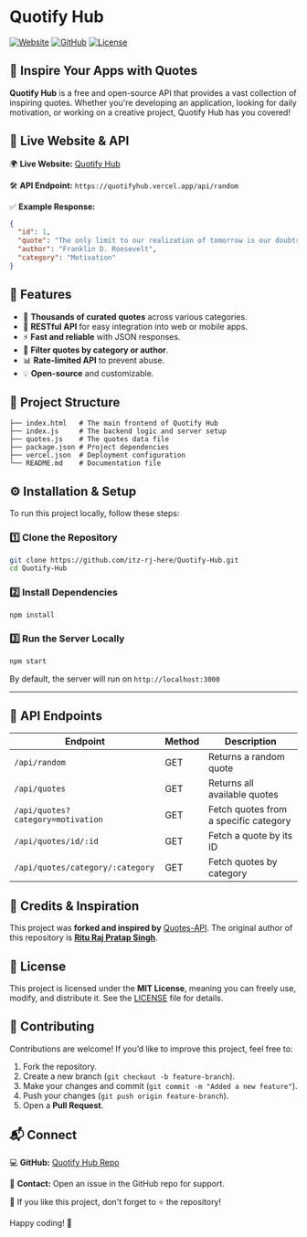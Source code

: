 # Quotify Hub

[![Website](https://img.shields.io/badge/Website-Live-brightgreen)](https://quotifyhub.vercel.app/)
[![GitHub](https://img.shields.io/badge/GitHub-Repo-blue)](https://github.com/itz-rj-here/Quotify-Hub)
[![License](https://img.shields.io/badge/License-MIT-lightgrey)](LICENSE)

## 📝 Inspire Your Apps with Quotes

**Quotify Hub** is a free and open-source API that provides a vast collection of inspiring quotes. Whether you're developing an application, looking for daily motivation, or working on a creative project, Quotify Hub has you covered!

## 🚀 Live Website & API

🌍 **Live Website:** [Quotify Hub](https://quotifyhub.vercel.app/)

🛠️ **API Endpoint:** `https://quotifyhub.vercel.app/api/random`

✅ **Example Response:**
```json
{
  "id": 1,
  "quote": "The only limit to our realization of tomorrow is our doubts of today.",
  "author": "Franklin D. Roosevelt",
  "category": "Motivation"
}
```

## 📌 Features
- 🌟 **Thousands of curated quotes** across various categories.
- 🔗 **RESTful API** for easy integration into web or mobile apps.
- ⚡ **Fast and reliable** with JSON responses.
- 📂 **Filter quotes by category or author**.
- 📊 **Rate-limited API** to prevent abuse.
- 💡 **Open-source** and customizable.

## 📂 Project Structure
```
├── index.html   # The main frontend of Quotify Hub
├── index.js     # The backend logic and server setup
├── quotes.js    # The quotes data file
├── package.json # Project dependencies
├── vercel.json  # Deployment configuration
└── README.md    # Documentation file
```

## ⚙️ Installation & Setup
To run this project locally, follow these steps:

### 1️⃣ Clone the Repository
```sh
git clone https://github.com/itz-rj-here/Quotify-Hub.git
cd Quotify-Hub
```

### 2️⃣ Install Dependencies
```sh
npm install
```

### 3️⃣ Run the Server Locally
```sh
npm start
```
By default, the server will run on `http://localhost:3000`

---

## 📡 API Endpoints
| Endpoint | Method | Description |
|----------|--------|-------------|
| `/api/random` | GET | Returns a random quote |
| `/api/quotes` | GET | Returns all available quotes |
| `/api/quotes?category=motivation` | GET | Fetch quotes from a specific category |
| `/api/quotes/id/:id` | GET | Fetch a quote by its ID |
| `/api/quotes/category/:category` | GET | Fetch quotes by category |

## 🔗 Credits & Inspiration
This project was **forked and inspired by** [Quotes-API](https://github.com/theriturajps/Quotes-API). The original author of this repository is **[Ritu Raj Pratap Singh](https://github.com/theriturajps)**.

## 📜 License
This project is licensed under the **MIT License**, meaning you can freely use, modify, and distribute it. See the [LICENSE](LICENSE) file for details.

## 🤝 Contributing
Contributions are welcome! If you’d like to improve this project, feel free to:
1. Fork the repository.
2. Create a new branch (`git checkout -b feature-branch`).
3. Make your changes and commit (`git commit -m "Added a new feature"`).
4. Push your changes (`git push origin feature-branch`).
5. Open a **Pull Request**.

## 📬 Connect
💻 **GitHub:** [Quotify Hub Repo](https://github.com/itz-rj-here/Quotify-Hub)

📧 **Contact:** Open an issue in the GitHub repo for support.

💖 If you like this project, don't forget to ⭐ the repository!

Happy coding! 🚀

